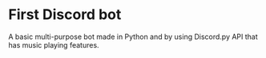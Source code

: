 # First Discord bot
A basic multi-purpose bot made in Python and by using Discord.py API that has music playing features.
